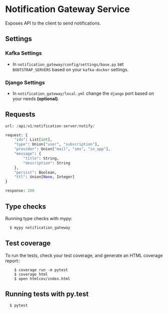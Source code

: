 # Notification Gateway Service

Exposes API to the client to send notifications.


## Settings

### Kafka Settings

- In `notification_gateway/config/settings/base.py` set `BOOTSTRAP_SERVERS` based on your `kafka-docker` settings.

### Django Settings

- In `notification_gateway/local.yml` change the `django` port based on your needs **(optional)**.

## Requests

```python
url: /api/v1/notification-server/notify/

request: {
	"ids": List[int],
	"type": Union["user", "subscription"],
	"provider": Union["mail", "sms", "in_app"],
	"message": {
		"title": String,
		"description": String
	},
	"persist": Boolean,
	"ttl": Union[None, Integer]
}

response: 200
```


## Type checks

Running type checks with mypy:

```sh
  $ mypy notification_gateway
```

## Test coverage

To run the tests, check your test coverage, and generate an HTML coverage report::
```
    $ coverage run -m pytest
    $ coverage html
    $ open htmlcov/index.html
```

## Running tests with py.test

```sh
  $ pytest
```
